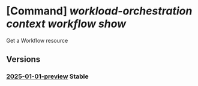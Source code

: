 # [Command] _workload-orchestration context workflow show_

Get a Workflow resource

## Versions

### [2025-01-01-preview](/Resources/mgmt-plane/L3N1YnNjcmlwdGlvbnMve30vcmVzb3VyY2Vncm91cHMve30vcHJvdmlkZXJzL21pY3Jvc29mdC5lZGdlL2NvbnRleHRzL3t9L3dvcmtmbG93cy97fQ==/2025-01-01-preview.xml) **Stable**

<!-- mgmt-plane /subscriptions/{}/resourcegroups/{}/providers/microsoft.edge/contexts/{}/workflows/{} 2025-01-01-preview -->
